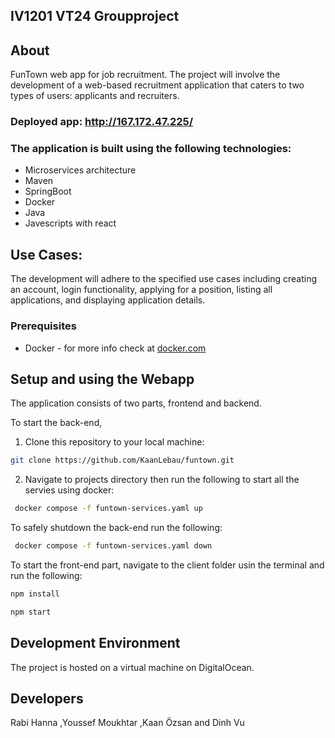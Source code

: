 ## IV1201 VT24 Groupproject 
## About
FunTown web app for job recruitment. The project will involve the development of a web-based recruitment application that caters to two types of users: applicants and recruiters. 
### Deployed app: http://167.172.47.225/


### The application is built using the following technologies:
* Microservices architecture
* Maven
* SpringBoot
* Docker
* Java
* Javescripts with react

## Use Cases:
The development will adhere to the specified use cases including creating an account, login functionality, applying for a position, listing all applications, and displaying application details.

### Prerequisites
* Docker - for more info check at [docker.com](https://www.docker.com/)

## Setup and using the Webapp
The application consists of two parts, frontend and backend.

To start the back-end, 
1. Clone this repository to your local machine:
  
```bash
git clone https://github.com/KaanLebau/funtown.git
```

2. Navigate to projects directory then run the following to start all the servies using docker:
```bash  
 docker compose -f funtown-services.yaml up
```
To safely shutdown the back-end run the following:
  
```bash  
 docker compose -f funtown-services.yaml down
```
To start the front-end part, navigate to the client folder usin the terminal and run the following:
```bash
npm install
```
```bash
npm start
```

## Development Environment
The project is hosted on a virtual machine on DigitalOcean.

## Developers
Rabi Hanna
,Youssef Moukhtar
,Kaan Özsan
and Dinh Vu
